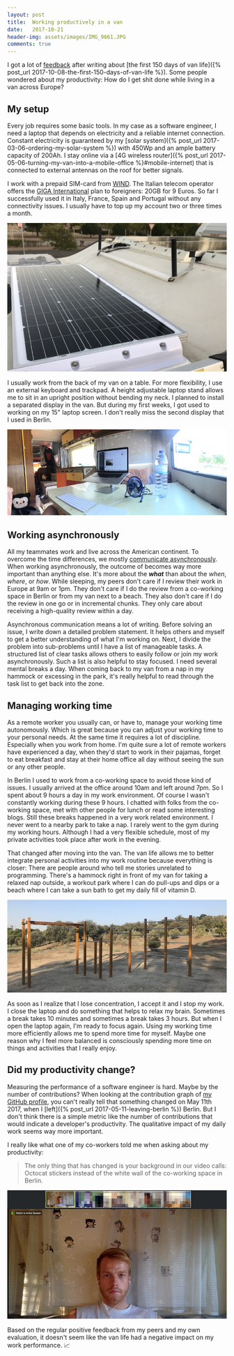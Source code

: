 ```yaml
---
layout: post
title:  Working productively in a van
date:   2017-10-21
header-img: assets/images/IMG_9661.JPG
comments: true
---
```


I got a lot of [feedback](https://news.ycombinator.com/item?id=15439967) after writing about [the first 150 days of van life]({% post_url 2017-10-08-the-first-150-days-of-van-life %}). Some people wondered about my productivity: How do I get shit done while living in a van across Europe?

## My setup

Every job requires some basic tools. In my case as a software engineer, I need a laptop that depends on electricity and a reliable internet connection. Constant electricity is guaranteed by my [solar system]({% post_url 2017-03-06-ordering-my-solar-system %}) with 450Wp and an ample battery capacity of 200Ah. I stay online via a [4G wireless router]({% post_url 2017-05-06-turning-my-van-into-a-mobile-office %}#mobile-internet) that is connected to external antennas on the roof for better signals.

I work with a prepaid SIM-card from [WIND](https://www.wind.it). The Italian telecom operator offers the [GIGA International](https://www.wind.it/privati/mobile/ricaricabile/internet/giga-international/) plan to foreigners: 20GB for 9 Euros. So far I successfully used it in Italy, France, Spain and Portugal without any connectivity issues. I usually have to top up my account two or three times a month.

![Solar panels and MIMO antennas on the roof](/assets/images/IMG_9897.jpg)

I usually work from the back of my van on a table. For more flexibility, I use an external keyboard and trackpad. A height adjustable laptop stand allows me to sit in an upright position without bending my neck. I planned to install a separated display in the van. But during my first weeks, I got used to working on my 15" laptop screen. I don't really miss the second display that I used in Berlin.

![Laptop on a stand with an external keyboard and trackpad in the back of my van](/assets/images/IMG_9661.JPG)

## Working asynchronously

All my teammates work and live across the American continent. To overcome the time differences, we mostly [communicate asynchronously](https://speakerdeck.com/mikrobi/remote-by-default-how-github-makes-remote-work-a-first-class-experience). When working asynchronously, the outcome of becomes way more important than anything else. It's more about the ***what*** than about the *when*, *where*, or *how*. While sleeping, my peers don't care if I review their work in Europe at 9am or 1pm. They don't care if I do the review from a co-working space in Berlin or from my van next to a beach. They also don't care if I do the review in one go or in incremental chunks. They only care about receiving a high-quality review within a day.

Asynchronous communication means a lot of writing. Before solving an issue, I write down a detailed problem statement. It helps others and myself to get a better understanding of what I'm working on. Next, I divide the problem into sub-problems until I have a list of manageable tasks. A structured list of clear tasks allows others to easily follow or join my work asynchronously. Such a list is also helpful to stay focused. I need several mental breaks a day. When coming back to my van from a nap in my hammock or excessing in the park, it's really helpful to read through the task list to get back into the zone.

## Managing working time

As a remote worker you usually can, or have to, manage your working time autonomously. Which is great because you can adjust your working time to your personal needs. At the same time it requires a lot of discipline. Especially when you work from home. I'm quite sure a lot of remote workers have experienced a day, when they'd start to work in their pajamas, forget to eat breakfast and stay at their home office all day without seeing the sun or any other people.

In Berlin I used to work from a co-working space to avoid those kind of issues. I usually arrived at the office around 10am and left around 7pm. So I spent about 9 hours a day in my work environment. Of course I wasn't constantly working during these 9 hours. I chatted with folks from the co-working space, met with other people for lunch or read some interesting blogs. Still these breaks happened in a very work related environment. I never went to a nearby park to take a nap. I rarely went to the gym during my working hours. Although I had a very flexible schedule, most of my private activities took place after work in the evening.

That changed after moving into the van. The van life allows me to better integrate personal activities into my work routine because everything is closer: There are people around who tell me stories unrelated to programming. There's a hammock right in front of my van for taking a relaxed nap outside, a workout park where I can do pull-ups and dips or a beach where I can take a sun bath to get my daily fill of vitamin D.

![Workout park in Casa de Campo, Madrid](/assets/images/IMG_9773.JPG)

As soon as I realize that I lose concentration, I accept it and I stop my work. I close the laptop and do something that helps to relax my brain. Sometimes a break takes 10 minutes and sometimes a break takes 3 hours. But when I open the laptop again, I'm ready to focus again. Using my working time more efficiently allows me to spend more time for myself. Maybe one reason why I feel more balanced is consciously spending more time on things and activities that I really enjoy.

## Did my productivity change?

Measuring the performance of a software engineer is hard. Maybe by the number of contributions? When looking at the contribution graph of [my GitHub profile](https://github.com/mikrobi), you can't really tell that something changed on May 11th 2017, when I [left]({% post_url 2017-05-11-leaving-berlin %}) Berlin. But I don't think there is a simple metric like the number of contributions that would indicate a developer's productivity. The qualitative impact of my daily work seems way more important.

I really like what one of my co-workers told me when asking about my productivity:

> The only thing that has changed is your background in our video calls: Octocat stickers instead of the white wall of the co-working space in Berlin.

![Screenshot of a video meeting](/assets/images/Video_Meeting.JPG)

Based on the regular positive feedback from my peers and my own evaluation, it doesn't seem like the van life had a negative impact on my work performance. :chart_with_upwards_trend:
